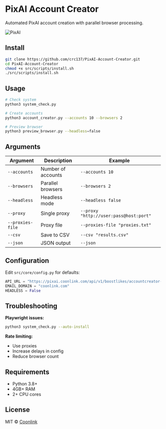 # PixAI Account Creator

Automated PixAI account creation with parallel browser processing.

![PixAI](https://raw.coonlink.com/cloud/photo_5974064291013316193_x.jpg)

## Install

```bash
git clone https://github.com/crc137/PixAI-Account-Creator.git
cd PixAI-Account-Creator
chmod +x src/scripts/install.sh
./src/scripts/install.sh
```

## Usage

```bash
# Check system
python3 system_check.py

# Create accounts
python3 account_creator.py --accounts 10 --browsers 2

# Preview browser
python3 preview_browser.py --headless=false
```

## Arguments

| Argument | Description | Example |
|----------|-------------|---------|
| `--accounts` | Number of accounts | `--accounts 10` |
| `--browsers` | Parallel browsers | `--browsers 2` |
| `--headless` | Headless mode | `--headless false` |
| `--proxy` | Single proxy | `--proxy "http://user:pass@host:port"` |
| `--proxies-file` | Proxy file | `--proxies-file "proxies.txt"` |
| `--csv` | Save to CSV | `--csv "results.csv"` |
| `--json` | JSON output | `--json` |

## Configuration

Edit `src/core/config.py` for defaults:

```python
API_URL = "https://pixai.coonlink.com/api/v1/boostlikes/accountcreator-add"
EMAIL_DOMAIN = "coonlink.com"
HEADLESS = False
```

## Troubleshooting

**Playwright issues:**
```bash
python3 system_check.py --auto-install
```

**Rate limiting:**
- Use proxies
- Increase delays in config
- Reduce browser count

## Requirements

- Python 3.8+
- 4GB+ RAM
- 2+ CPU cores

## License

MIT © [Coonlink](https://coonlink.com)